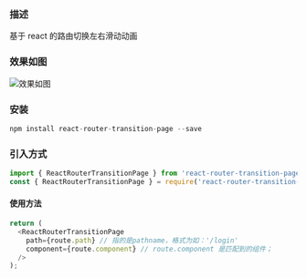 ### 描述

基于 react 的路由切换左右滑动动画

### 效果如图

![效果如图](https://cloud.githubusercontent.com/assets/4214509/22519594/709cbdc6-e8e3-11e6-9e35-1182e6121e27.gif)

### 安装

```javascript
npm install react-router-transition-page --save
```

### 引入方式

```javascript
import { ReactRouterTransitionPage } from 'react-router-transition-page'; // 项目没有用TS，可以这样引入;
const { ReactRouterTransitionPage } = require('react-router-transition-page'); // 项目中使用了TS，可以这样引入;
```

#### 使用方法

```javascript
return (
  <ReactRouterTransitionPage
    path={route.path} // 指的是pathname，格式为如：'/login'
    component={route.component} // route.component 是匹配到的组件；
  />
);
```
